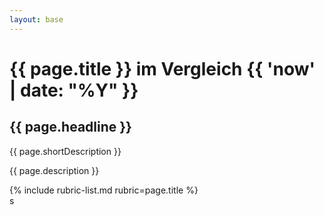 ```yaml
---
layout: base
---
```


<div class="jumbotron">
    <div class="container">
        <h1 class="h2">{{ page.title }} im Vergleich {{ 'now' | date: "%Y" }}</h1>
        <h2 class="h5 text-muted">{{ page.headline }}</h2>
        <p>{{ page.shortDescription }}</p>
        <p>{{ page.description }}</p>
    </div>
</div>
<div class="container">
    {% include rubric-list.md rubric=page.title %}
</div>s